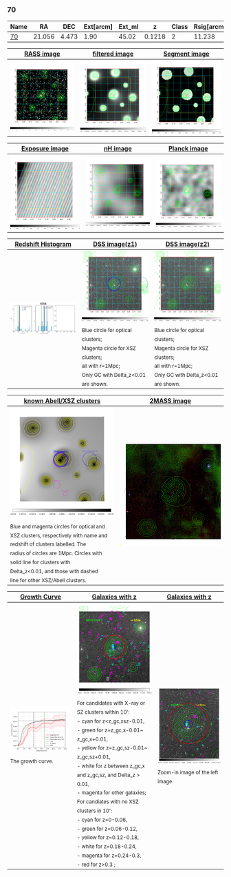 <div STYLE="page-break-after: always;"></div>

### 70

|Name          |RA          |DEC      | Ext[arcm] | Ext_ml | z    | Class| Rsig[arcmin] | CRsig[c/s] | CR500[c/s] | R500[Mpc] |L500[erg/s]|F500[erg/s/cm^2]| M500[Msun]|Tx[keV]|beta|GC(XSZ,Delta_z<0.01)| GC(OPT,Delta_z<0.01)|GC|alias|
|--------------|------------|------------|---|---|-----------|--------|------|------|----|----|----|----|----|----|----|----|----|----|---|
|[70](script/70.md)     | 21.056       | 4.473       | 1.90    | 45.02   | 0.1218 | 2   | 11.238 |0.130 |0.121 |0.873 |8.788e+43 |2.270e-12 |2.130e+14 |3.547 |0.711 |Tar, |Wen, |Tar, |t056|

|[RASS image](../image/70/70_img.pdf)|[filtered image](../image/70/70_fil.pdf)|[Segment image](../image/70/70_seg.pdf)|
|-------------------|--------------------|-------------------|
| <img src="../image/70/70_img.png" width="300">  | <img src="../image/70/70_fil.png" width="300">   | <img src="../image/70/70_seg.png" width="300">  |

|[Exposure image](../image/70/70_mex.pdf)| [nH image](../image/70/70_nh.pdf)| [Planck image](../image/70/70_p.pdf)|
|-------------------|--------------------|-------------------|
|<img src="../image/70/70_mex.png" width="300">   | <img src="../image/70/70_nh.png" width="300">    | <img src="../image/70/70_p.png" width="300"> |

|[Redshift Histogram](../image/70/70_zg.pdf) | [DSS image(z1)](../image/70/70_dss_z1.pdf)      |  [DSS image(z2)](../image/70/70_dss_z2.pdf)    |
|-------------------|--------------------|-------------------|
|<img src="../image/70/70_zg.png" width="300"> |<img src="../image/70/70_dss_z1.png" width="300"> <sub><br>Blue circle for optical clusters; <br>Magenta circle for XSZ clusters; <br>all with r=1Mpc; <br>Only GC with Delta_z<0.01 are shown. </sub>| <img src="../image/70/70_dss_z2.png" width="300"><sub><br>Blue circle for optical clusters; <br>Magenta circle for XSZ clusters; <br>all with r=1Mpc; <br>Only GC with Delta_z<0.01 are shown. </sub> |

|[known Abell/XSZ clusters](../image/70/70_m.pdf) | [2MASS image](../image/70/70_2mass.pdf)      |
|-------------------|-------------------|
|<img src=../image/70/70_m.png width="300"> <sub><br>Blue and magenta circles for optical and <br>XSZ clusters, respectively with name and <br>redshift of clusters labelled. The <br>radius of circles are 1Mpc. Circles with <br>solid line for clusters with <br>Delta_z<0.01, and those with dashed <br>line for other XSZ/Abell clusters.        </sub>|<img src="../image/70/70_2mass.png" width="300">  |

|[Growth Curve](../image/70/70_gca_all.png) |[Galaxies with z](../image/70/70_opt_ned.pdf) |[Galaxies with z](../image/70/70_opt_ned_zoom.pdf) |
|-------------------|-------------------|-------------------|
| <img src="../image/70/70_gca_all.png" width="300"> <sub><br>The growth curve.</sub>| <img src=../image/70/70_opt_ned.png width="300"> <br><sub> For candidates with X-ray or SZ clusters within 10': <br> - cyan for z<z_gc,xsz-0.01, <br> - green for z=z_gc,x-0.01~ z_gc,x+0.01, <br> - yellow for z=z_gc,sz-0.01~ z_gc,sz+0.01, <br> - white for z between z_gc,x and z_gc,sz, and Delta_z > 0.01, <br> - magenta for other galaxies; <br>For candiates with no XSZ clusters in 10': <br> - cyan for z=0-0.06, <br> - green for z=0.06-0.12, <br> - yellow for z=0.12-0.18, <br> - white for z=0.18-0.24, <br> - magenta for z=0.24-0.3, <br> - red for z>0.3 ;  </sub>|<img src=../image/70/70_opt_ned_zoom.png width="300">  <br><sub> Zoom-in image of the left image</sub>|




